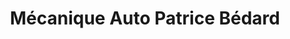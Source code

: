 ---
title: "Mécanique Auto Patrice Bédard"
url: /blainville/mecanique-auto-patrice-bedard/
shop: Autowerkstatt
---